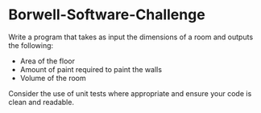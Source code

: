 # Borwell-Software-Challenge
Write a program that takes as input the dimensions of a room and outputs the following:  
 - Area of the floor 
 - Amount of paint required to paint the walls 
 - Volume of the room 
 
 Consider the use of unit tests where appropriate and ensure your code is clean and readable.

